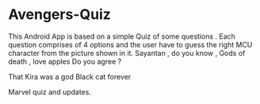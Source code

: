 # Avengers-Quiz

This Android App is based on a simple Quiz of some questions .
Each question comprises of 4 options and the user have to guess the right MCU character from the picture shown in it.
Sayantan , do you know , Gods of death , love apples
Do you agree ?

That Kira was a god
Black cat forever
 
Marvel quiz and updates. 

